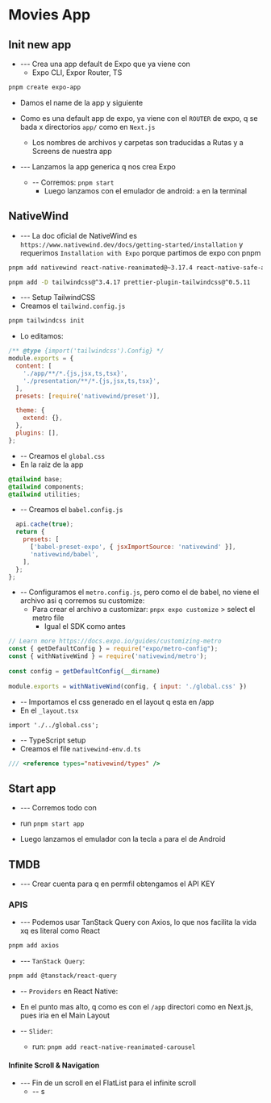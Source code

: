 # Movies App

## Init new app
- --- Crea una app default de Expo que ya viene con
  - Expo CLI, Expor Router, TS
```sh
pnpm create expo-app
```

  - Damos el name de la app y siguiente
  - Como es una default app de expo, ya viene con el  `ROUTER`  de expo, q se bada x directorios `app/` como en `Next.js`
    - Los nombres de archivos y carpetas son traducidas a Rutas y a Screens de nuestra app


- --- Lanzamos la app generica q nos crea Expo
  - -- Corremos: `pnpm start`
    - Luego lanzamos con el emulador de android: `a` en la terminal














## NativeWind
- --- La doc oficial de NativeWind es `https://www.nativewind.dev/docs/getting-started/installation` y requerimos `Installation with Expo` porque partimos de expo con pnpm

```sh
pnpm add nativewind react-native-reanimated@~3.17.4 react-native-safe-area-context@5.4.0

pnpm add -D tailwindcss@^3.4.17 prettier-plugin-tailwindcss@^0.5.11
```

- --- Setup TailwindCSS
- Creamos el `tailwind.config.js`
```sh
pnpm tailwindcss init
```

- Lo editamos:
```js
/** @type {import('tailwindcss').Config} */
module.exports = {
  content: [
    './app/**/*.{js,jsx,ts,tsx}',
    './presentation/**/*.{js,jsx,ts,tsx}',
  ],
  presets: [require('nativewind/preset')],

  theme: {
    extend: {},
  },
  plugins: [],
};
```

- -- Creamos el `global.css`
- En la raiz de la app
```css
@tailwind base;
@tailwind components;
@tailwind utilities;
```


- -- Creamos el `babel.config.js`
```js
  api.cache(true);
  return {
    presets: [
      ['babel-preset-expo', { jsxImportSource: 'nativewind' }],
      'nativewind/babel',
    ],
  };
};
```


- -- Configuramos el `metro.config.js`, pero como el de babel, no viene el archivo asi q corremos su customize:
  - Para crear el archivo a customizar: `pnpx expo customize` > select el metro file
    - Igual el SDK como antes
```js
// Learn more https://docs.expo.io/guides/customizing-metro
const { getDefaultConfig } = require("expo/metro-config");
const { withNativeWind } = require('nativewind/metro');
 
const config = getDefaultConfig(__dirname)
 
module.exports = withNativeWind(config, { input: './global.css' })
```



- -- Importamos el css generado en el layout q esta en /app
- En el `_layout.tsx`
```tsx
import './../global.css';
```



- -- TypeScript setup
- Creamos el file  `nativewind-env.d.ts`
```ts
/// <reference types="nativewind/types" />
```












## Start app
- --- Corremos todo con
- run `pnpm start app`

- Luego lanzamos el emulador con la tecla `a` para el de Android











## TMDB
- --- Crear cuenta para q en permfil obtengamos el API KEY





### APIS
- --- Podemos usar TanStack Query con Axios, lo que nos facilita la vida xq es literal como React
```sh
pnpm add axios
```

- --- `TanStack Query`:
```sh
pnpm add @tanstack/react-query
```

- -- `Providers` en React Native:
- En el punto mas alto, q como es con el `/app` directori como en Next.js, pues iria en el Main Layout




- -- `Slider`:
  - run: `pnpm add react-native-reanimated-carousel`










#### Infinite Scroll & Navigation
- --- Fin de un scroll en el FlatList para el infinite scroll
  - -- s





















